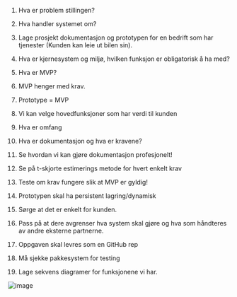 1.	Hva er problem stillingen?

2.	Hva handler systemet om?

3.	Lage prosjekt dokumentasjon og prototypen for en bedrift som har tjenester (Kunden kan leie ut bilen sin).

4.	Hva er kjernesystem og miljø, hvilken funksjon er obligatorisk å ha med?


5.	Hva er MVP?

6.	MVP henger med krav.

7.	Prototype = MVP 


8.	Vi kan velge hovedfunksjoner som har verdi til kunden

9.	Hva er omfang

10.	Hva er dokumentasjon og hva er kravene?


11.	Se hvordan vi kan gjøre dokumentasjon profesjonelt!

12.	Se på t-skjorte estimerings metode for hvert enkelt krav

13.	Teste om krav fungere slik at MVP er gyldig!

14.	Prototypen skal ha persistent lagring/dynamisk 

15.	Sørge at det er enkelt for kunden.

16.	Pass på at dere avgrenser hva system skal gjøre og hva som håndteres av andre eksterne partnerne.

17.	Oppgaven skal levres som en GitHub rep

18.	Må sjekke pakkesystem for testing
19.	Lage sekvens diagramer for funksjonene vi har.











![image](https://user-images.githubusercontent.com/112077676/195606945-2ba23878-0cac-44a0-b86a-c7f10c8f87cb.png)
